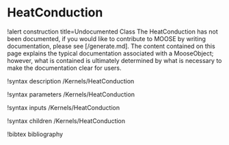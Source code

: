 <!-- MOOSE Documentation Stub: Remove this when content is added. -->

# HeatConduction

!alert construction title=Undocumented Class
The HeatConduction has not been documented, if you would like to contribute to MOOSE by
writing documentation, please see [/generate.md]. The content contained on this page explains
the typical documentation associated with a MooseObject; however, what is contained is ultimately
determined by what is necessary to make the documentation clear for users.

!syntax description /Kernels/HeatConduction

!syntax parameters /Kernels/HeatConduction

!syntax inputs /Kernels/HeatConduction

!syntax children /Kernels/HeatConduction

!bibtex bibliography
